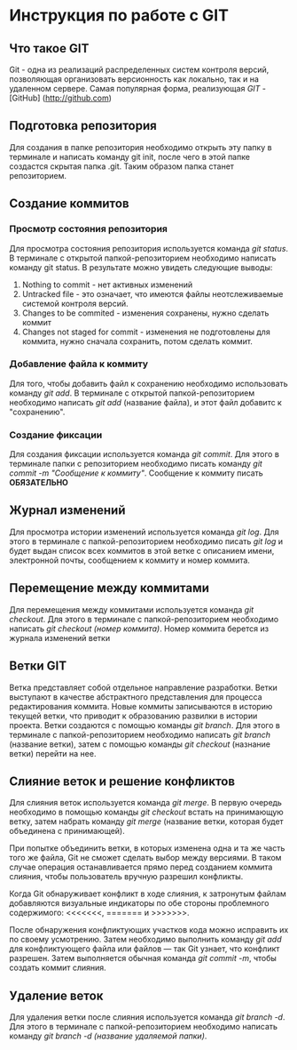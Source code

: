 # Инструкция по работе с GIT

## Что такое GIT
Git - одна из реализаций распределенных систем контроля версий, позволяющая организовать версионность как локально, так и на удаленном сервере. Самая популярная форма, реализующая *GIT* -[GitHub] (http://github.com)

## Подготовка репозитория
Для создания в папке репозитория необходимо открыть эту папку в терминале и написать команду git init, после чего в этой папке создастся скрытая папка .git. Таким образом папка станет репозиторием.

## Создание коммитов
### Просмотр состояния репозитория

Для просмотра состояния репозитория используется команда *git status*. В терминале с открытой папкой-репозиторием необходимо написать команду git status. В результате можно увидеть следующие выводы:
1. Nothing to commit - нет активных изменений
2. Untracked file - это означает, что имеются файлы неотслеживаемые системой контроля версий.
3. Changes to be commited - изменения сохранены, нужно сделать коммит
4. Changes not staged for commit - изменения не подготовлены для коммита, нужно сначала сохранить, потом сделать коммит.

### Добавление файла к коммиту

Для того, чтобы добавить файл к сохранению необходимо использовать команду *git add*. В терминале с открытой папкой-репозиторием необходимо написать *git add* (название файла), и этот файл добавитс к "сохранению".

### Создание фиксации
Для создания фиксации используется команда *git commit*. Для этого в терминале папки с репозиторием необходимо писать команду *git commit -m "Сообщение к коммиту"*. Сообщение к коммиту писать **ОБЯЗАТЕЛЬНО**

## Журнал изменений

Для просмотра истории изменений используется команда *git log*. Для этого в терминале с папкой-репозиторием необходимо писать *git log* и будет выдан список всех коммитов в этой ветке с описанием имени, электронной почты, сообщением к коммиту и номер коммита.
## Перемещение между коммитами

Для перемещения между коммитами используется команда *git checkout*. Для этого в терминале с папкой-репозиторием необходимо написать *git checkout (номер коммита)*. Номер коммита берется из журнала изменений ветки

## Ветки GIT
Ветка представляет собой отдельное направление разработки. Ветки выступают в качестве абстрактного представления для процесса редактирования коммита. Новые коммиты записываются в историю текущей ветки, что приводит к образованию развилки в истории проекта.
Ветки создаются с помощью команды *git branch*. Для этого в терминале с папкой-репозиторием необходимо написать *git branch* (название ветки), затем с помощью команды *git checkout* (назнание ветки) перейти на нее.
## Слияние веток и решение конфликтов

Для слияния веток используется команда *git merge*. В первую очередь необходимо в помощью команды *git checkout* встать на принимающую ветку, затем набрать команду *git merge* (название ветки, которая будет объединена с принимающей).

При попытке объединить ветки, в которых изменена одна и та же часть того же файла, Git не сможет сделать выбор между версиями. В таком случае операция останавливается прямо перед созданием коммита слияния, чтобы пользователь вручную разрешил конфликты.

Когда Git обнаруживает конфликт в ходе слияния, к затронутым файлам добавляются визуальные индикаторы по обе стороны проблемного содержимого: <<<<<<<, ======= и >>>>>>>.

После обнаружения конфликтующих участков кода можно исправить их по своему усмотрению. Затем необходимо выполнить команду *git add* для конфликтующего файла или файлов — так Git узнает, что конфликт разрешен. Затем выполняется обычная команда *git commit -m*, чтобы создать коммит слияния.
## Удаление веток
Для удаления ветки после слияния используется команда *git branch -d*. Для этого в терминале с папкой-репозиторием необходимо написать команду *git branch -d (название удаляемой папки)*.